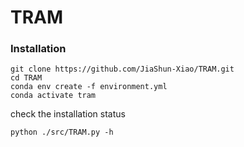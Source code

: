 # TRAM

### Installation
``` shell
git clone https://github.com/JiaShun-Xiao/TRAM.git
cd TRAM
conda env create -f environment.yml
conda activate tram
```
check the installation status
```shell
python ./src/TRAM.py -h
```
